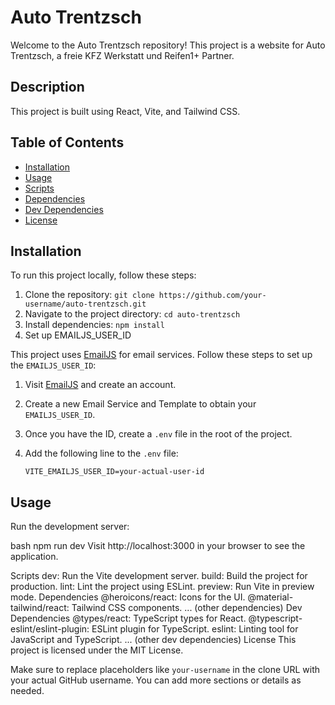 # Auto Trentzsch

Welcome to the Auto Trentzsch repository! This project is a website for Auto Trentzsch, a freie KFZ Werkstatt und Reifen1+ Partner.

## Description

This project is built using React, Vite, and Tailwind CSS. 

## Table of Contents

- [Installation](#installation)
- [Usage](#usage)
- [Scripts](#scripts)
- [Dependencies](#dependencies)
- [Dev Dependencies](#dev-dependencies)
- [License](#license)

## Installation

To run this project locally, follow these steps:

1. Clone the repository: `git clone https://github.com/your-username/auto-trentzsch.git`
2. Navigate to the project directory: `cd auto-trentzsch`
3. Install dependencies: `npm install`
4. Set up EMAILJS_USER_ID

This project uses [EmailJS](https://www.emailjs.com/) for email services. Follow these steps to set up the `EMAILJS_USER_ID`:

1. Visit [EmailJS](https://www.emailjs.com/) and create an account.
2. Create a new Email Service and Template to obtain your `EMAILJS_USER_ID`.
3. Once you have the ID, create a `.env` file in the root of the project.
4. Add the following line to the `.env` file:

   ```dotenv
   VITE_EMAILJS_USER_ID=your-actual-user-id
   
## Usage

Run the development server:

bash
npm run dev
Visit http://localhost:3000 in your browser to see the application.

Scripts
dev: Run the Vite development server.
build: Build the project for production.
lint: Lint the project using ESLint.
preview: Run Vite in preview mode.
Dependencies
@heroicons/react: Icons for the UI.
@material-tailwind/react: Tailwind CSS components.
... (other dependencies)
Dev Dependencies
@types/react: TypeScript types for React.
@typescript-eslint/eslint-plugin: ESLint plugin for TypeScript.
eslint: Linting tool for JavaScript and TypeScript.
... (other dev dependencies)
License
This project is licensed under the MIT License.


Make sure to replace placeholders like `your-username` in the clone URL with your actual GitHub username. You can add more sections or details as needed.
